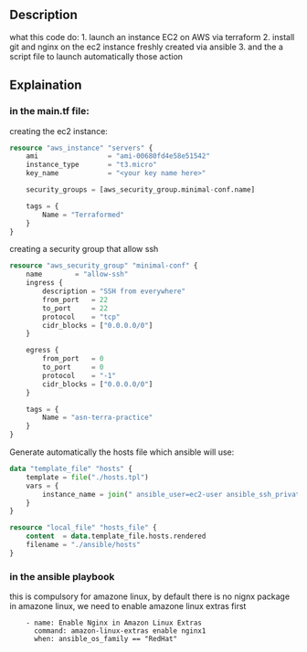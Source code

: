 ## Description

what this code do: 1. launch an instance EC2 on AWS via terraform 2. install git and nginx on the ec2 instance freshly created via ansible 3. and the a script file to launch automatically those action

## Explaination

### in the main.tf file:

creating the ec2 instance:

```terraform
resource "aws_instance" "servers" {
    ami                 = "ami-00680fd4e58e51542"
    instance_type       = "t3.micro"
    key_name            = "<your key name here>"

    security_groups = [aws_security_group.minimal-conf.name]

    tags = {
        Name = "Terraformed"
    }
}
```

creating a security group that allow ssh

```terraform
resource "aws_security_group" "minimal-conf" {
    name        = "allow-ssh"
    ingress {
        description = "SSH from everywhere"
        from_port   = 22
        to_port     = 22
        protocol    = "tcp"
        cidr_blocks = ["0.0.0.0/0"]
    }

    egress {
        from_port   = 0
        to_port     = 0
        protocol    = "-1"
        cidr_blocks = ["0.0.0.0/0"]
    }

    tags = {
        Name = "asn-terra-practice"
    }
}
```

Generate automatically the hosts file which ansible will use:

```terraform
data "template_file" "hosts" {
    template = file("./hosts.tpl")
    vars = {
        instance_name = join(" ansible_user=ec2-user ansible_ssh_private_key_file=/home/figo/.ssh/dell_figo_win.pem ansible_ssh_common_args='-o StrictHostKeyChecking=no'\n", concat(aws_instance.servers.*.public_ip, [""]))
    }
}

resource "local_file" "hosts_file" {
    content  = data.template_file.hosts.rendered
    filename = "./ansible/hosts"
}
```

### in the ansible playbook

this is compulsory for amazone linux, by default there is no nignx package in amazone linux, we need to enable amazone linux extras first

```ansible
    - name: Enable Nginx in Amazon Linux Extras
      command: amazon-linux-extras enable nginx1
      when: ansible_os_family == "RedHat"
```
